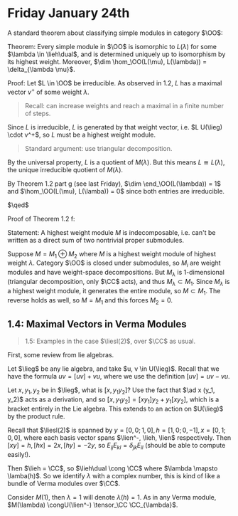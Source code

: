 # Friday January 24th

A standard theorem about classifying simple modules in category $\OO$:

Theorem:
Every simple module in $\OO$ is isomorphic to $L(\lambda)$ for some $\lambda \in \lieh\dual$, and is determined uniquely up to isomorphism by its highest weight.
Moreover, $\dim \hom_\OO(L(\mu), L(\lambda)) = \delta_{\lambda \mu}$.


Proof:
Let $L \in \OO$ be irreducible.
As observed in 1.2, $L$ has a maximal vector $v^+$ of some weight $\lambda$.

> Recall: can increase weights and reach a maximal in a finite number of steps.

Since $L$ is irreducible, $L$ is generated by that weight vector, i.e. $L U(\lieg) \cdot v^+$, so $L$ must be a highest weight module.

> Standard argument: use triangular decomposition.

By the universal property, $L$ is a quotient of $M(\lambda)$.
But this means $L \cong L(\lambda)$, the unique irreducible quotient of $M(\lambda)$.

By Theorem 1.2 part g (see last Friday), $\dim \end_\OO(L(\lambda)) = 1$ and $\hom_\OO(L(\mu), L(\lamba)) = 0$ since both entries are irreducible.

$\qed$

Proof of Theorem 1.2 f:

Statement:
A highest weight module $M$ is indecomposable, i.e. can't be written as a direct sum of two nontrivial proper submodules.

Suppose $M = M_1 \oplus M_2$ where $M$ is a highest weight module of highest weight $\lambda$.
Category $\OO$ is closed under submodules, so $M_i$ are weight modules and have weight-space decompositions.
But $M_\lambda$ is 1-dimensional (triangular decomposition, only $\CC$ acts), and thus $M_\lambda \subset M_1$.
Since $M_\lambda$ is a highest weight module, it generates the entire module, so $M \subset M_1$.
The reverse holds as well, so $M = M_1$ and this forces $M_2 = 0$.

## 1.4: Maximal Vectors in Verma Modules

> 1.5: Examples in the case $\liesl(2)$, over $\CC$ as usual.

First, some review from lie algebras.

Let $\lieg$ be any lie algebra, and take $u, v \in U(\lieg)$.
Recall that we have the formula $uv = [uv] + vu$, where we use the definition $[uv] = uv - vu$.

Let $x, y_1, y_2$ be in $\lieg$, what is $[x, y_1 y_2]$?
Use the fact that $\ad x (y_1, y_2)$ acts as a derivation, and so $[x, y_1 y_2] = [x y_1]y_2 + y_1[x y_2]$, which is a bracket entirely in the Lie algebra.
This extends to an action on $U(\lieg)$ by the product rule.

Recall that $\liesl(2)$ is spanned by $y =[0,0; 1,0], h = [1,0; 0, -1], x = [0,1; 0,0]$, where each basis vector spans $\lien^-, \lieh, \lien$ respectively.
Then $[x y] = h, [h x] = 2x, [h y] = -2y$, so $E_{ij} E_{kl} = \delta_{jk} E_{il}$ (should be able to compute easily!).

Then $\lieh = \CC$, so $\lieh\dual \cong \CC$ where $\lambda \mapsto \lamba(h)$.
So we identify $\lambda$ with a complex number, this is kind of like a bundle of Verma modules over $\CC$.

Consider $M(1)$, then $\lambda = 1$ will denote $\lambda(h) = 1$.
As in any Verma module, $M(\lambda) \congU(\lien^-) \tensor_\CC \CC_{\lambda}$.
